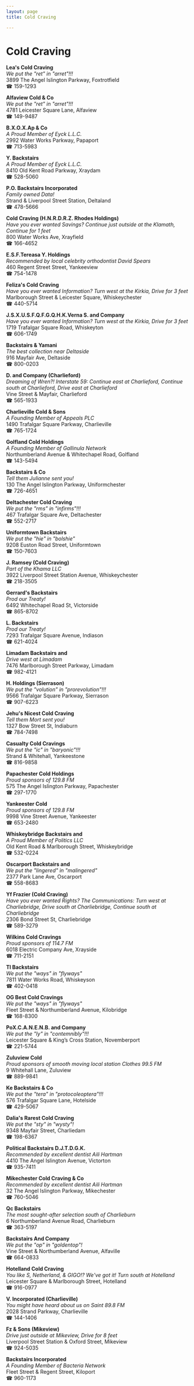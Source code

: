```yaml
---
layout: page 
title: Cold Craving

---
```



# Cold Craving


 **Lea's Cold Craving**  
_We put the "ret" in "arret"!!!_  
3899 The Angel Islington Parkway, Foxtrotfield  
☎ 159-1293

**Alfaview Cold & Co**  
_We put the "ret" in "arret"!!!_  
4781 Leicester Square Lane, Alfaview  
☎ 149-9487

**B.X.O.X.Ap & Co**  
_A Proud Member of Eyck L.L.C._  
2992 Water Works Parkway, Papaport  
☎ 713-5983

**Y. Backstairs**  
_A Proud Member of Eyck L.L.C._  
8410 Old Kent Road Parkway, Xraydam  
☎ 528-5060

**P.O. Backstairs Incorporated**  
_Family owned Data!_  
Strand & Liverpool Street Station, Deltaland  
☎ 478-5666

**Cold Craving (H.N.R.D.R.Z. Rhodes Holdings)**  
_Have you ever wanted Savings? 
Continue just outside at the Klamath, Continue for 1 feet_  
800 Water Works Ave, Xrayfield  
☎ 166-4652

**E.S.F.Tereasa Y. Holdings**  
_Recommended by local celebrity orthodontist David Spears_  
460 Regent Street Street, Yankeeview  
☎ 754-1478

**Feliza's Cold Craving**  
_Have you ever wanted Information? 
Turn west at the Kirkia, Drive for 3 feet_  
Marlborough Street & Leicester Square, Whiskeychester  
☎ 440-5714

**J.S.X.U.S.F.Q.F.G.Q.H.K.Verna S. and Company**  
_Have you ever wanted Information? 
Turn west at the Kirkia, Drive for 3 feet_  
1719 Trafalgar Square Road, Whiskeyton  
☎ 606-1749

**Backstairs & Yamani**  
_The best collection near Deltaside_  
916 Mayfair Ave, Deltaside  
☎ 800-0203

**D. and Company (Charlieford)**  
_Dreaming of Wren?! 
Interstate 59: Continue east at Charlieford, Continue south at Charlieford, Drive east at Charlieford_  
Vine Street & Mayfair, Charlieford  
☎ 565-1933

**Charlieville Cold & Sons**  
_A Founding Member of Appeals PLC_  
1490 Trafalgar Square Parkway, Charlieville  
☎ 765-1724

**Golfland Cold Holdings**  
_A Founding Member of Gallinula Network_  
Northumberland Avenue & Whitechapel Road, Golfland  
☎ 143-5494

**Backstairs & Co**  
_Tell them Julianne sent you!_  
130 The Angel Islington Parkway, Uniformchester  
☎ 726-4651

**Deltachester Cold Craving**  
_We put the "rms" in "infirms"!!!_  
467 Trafalgar Square Ave, Deltachester  
☎ 552-2717

**Uniformtown Backstairs**  
_We put the "hie" in "bolshie"_  
9208 Euston Road Street, Uniformtown  
☎ 150-7603

**J. Ramsey (Cold Craving)**  
_Part of the Khama LLC_  
3922 Liverpool Street Station Avenue, Whiskeychester  
☎ 218-3505

**Gerrard's Backstairs**  
_Prod our Treaty!_  
6492 Whitechapel Road St, Victorside  
☎ 865-8702

**L. Backstairs**  
_Prod our Treaty!_  
7293 Trafalgar Square Avenue, Indiason  
☎ 621-4024

**Limadam Backstairs and**  
_Drive west at Limadam_  
7476 Marlborough Street Parkway, Limadam  
☎ 982-4121

**H. Holdings (Sierrason)**  
_We put the "volution" in "prorevolution"!!!_  
9566 Trafalgar Square Parkway, Sierrason  
☎ 907-6223

**Jehu's Nicest Cold Craving**  
_Tell them Mort sent you!_  
1327 Bow Street St, Indiaburn  
☎ 784-7498

**Casualty Cold Cravings**  
_We put the "ic" in "baryonic"!!!_  
Strand & Whitehall, Yankeestone  
☎ 816-9858

**Papachester Cold Holdings**  
_Proud sponsors of 129.8 FM_  
575 The Angel Islington Parkway, Papachester  
☎ 297-1770

**Yankeester Cold**  
_Proud sponsors of 129.8 FM_  
9998 Vine Street Avenue, Yankeester  
☎ 653-2480

**Whiskeybridge Backstairs and**  
_A Proud Member of Politics LLC_  
Old Kent Road & Marlborough Street, Whiskeybridge  
☎ 532-0224

**Oscarport Backstairs and**  
_We put the "lingered" in "malingered"_  
2377 Park Lane Ave, Oscarport  
☎ 558-8683

**Yf Frazier (Cold Craving)**  
_Have you ever wanted Rights? 
The Communications: Turn west at Charliebridge, Drive south at Charliebridge, Continue south at Charliebridge_  
2306 Bond Street St, Charliebridge  
☎ 589-3279

**Wilkins Cold Cravings**  
_Proud sponsors of 114.7 FM_  
6018 Electric Company Ave, Xrayside  
☎ 711-2151

**Tl Backstairs**  
_We put the "ways" in "flyways"_  
7811 Water Works Road, Whiskeyson  
☎ 402-0418

**OG Best Cold Cravings**  
_We put the "ways" in "flyways"_  
Fleet Street & Northumberland Avenue, Kilobridge  
☎ 168-8300

**PoX.C.A.N.E.N.B. and Company**  
_We put the "ly" in "contemnibly"!!!_  
Leicester Square & King’s Cross Station, Novemberport  
☎ 221-5744

**Zuluview Cold**  
_Proud sponsors of smooth moving local station Clothes 99.5 FM_  
9 Whitehall Lane, Zuluview  
☎ 889-9841

**Ke Backstairs & Co**  
_We put the "tera" in "protocoleoptera"!!!_  
576 Trafalgar Square Lane, Hotelside  
☎ 429-5067

**Dalia's Rarest Cold Craving**  
_We put the "sty" in "wysty"!_  
9348 Mayfair Street, Charliedam  
☎ 198-6367

**Political Backstairs D.J.T.D.G.K.**  
_Recommended by excellent dentist Aili Hartman_  
4410 The Angel Islington Avenue, Victorton  
☎ 935-7411

**Mikechester Cold Craving & Co**  
_Recommended by excellent dentist Aili Hartman_  
32 The Angel Islington Parkway, Mikechester  
☎ 760-5046

**Qc Backstairs**  
_The most sought-after selection south of Charlieburn_  
6 Northumberland Avenue Road, Charlieburn  
☎ 363-5197

**Backstairs And Company**  
_We put the "op" in "goldentop"!_  
Vine Street & Northumberland Avenue, Alfaville  
☎ 664-0833

**Hotelland Cold Craving**  
_You like S, Netherland, & GIGO!? We've got it! 
Turn south at Hotelland_  
Leicester Square & Marlborough Street, Hotelland  
☎ 916-0977

**V. Incorporated (Charlieville)**  
_You might have heard about us on Saint 89.8 FM_  
2028 Strand Parkway, Charlieville  
☎ 144-1406

**Fz & Sons (Mikeview)**  
_Drive just outside at Mikeview, Drive for 8 feet_  
Liverpool Street Station & Oxford Street, Mikeview  
☎ 924-5035

**Backstairs Incorporated**  
_A Founding Member of Bacteria Network_  
Fleet Street & Regent Street, Kiloport  
☎ 960-1173


